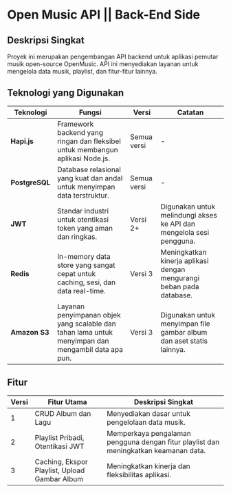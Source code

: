 # Open Music API || Back-End Side
## Deskripsi Singkat
Proyek ini merupakan pengembangan API backend untuk aplikasi pemutar musik open-source OpenMusic. API ini menyediakan layanan untuk mengelola data musik, playlist, dan fitur-fitur lainnya.

## Teknologi yang Digunakan
| Teknologi | Fungsi | Versi | Catatan |
|---|---|---|---|
| **Hapi.js** | Framework backend yang ringan dan fleksibel untuk membangun aplikasi Node.js. | Semua versi | - |
| **PostgreSQL** | Database relasional yang kuat dan andal untuk menyimpan data terstruktur. | Semua versi | - |
| **JWT** | Standar industri untuk otentikasi token yang aman dan ringkas. | Versi 2+ | Digunakan untuk melindungi akses ke API dan mengelola sesi pengguna. |
| **Redis** | In-memory data store yang sangat cepat untuk caching, sesi, dan data real-time. | Versi 3 | Meningkatkan kinerja aplikasi dengan mengurangi beban pada database. |
| **Amazon S3** | Layanan penyimpanan objek yang scalable dan tahan lama untuk menyimpan dan mengambil data apa pun. | Versi 3 | Digunakan untuk menyimpan file gambar album dan aset statis lainnya. |

## Fitur

| Versi | Fitur Utama | Deskripsi Singkat |
|---|---|---|
| 1 | CRUD Album dan Lagu | Menyediakan dasar untuk pengelolaan data musik. |
| 2 | Playlist Pribadi, Otentikasi JWT | Memperkaya pengalaman pengguna dengan fitur playlist dan meningkatkan keamanan data. |
| 3 | Caching, Ekspor Playlist, Upload Gambar Album | Meningkatkan kinerja dan fleksibilitas aplikasi. |
